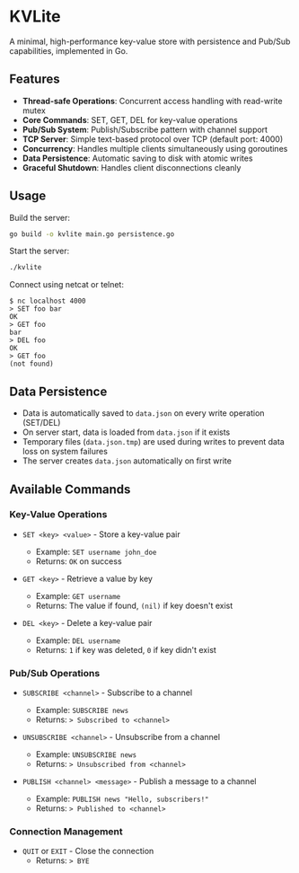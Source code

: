 # KVLite

A minimal, high-performance key-value store with persistence and Pub/Sub capabilities, implemented in Go.

## Features

- **Thread-safe Operations**: Concurrent access handling with read-write mutex
- **Core Commands**: SET, GET, DEL for key-value operations
- **Pub/Sub System**: Publish/Subscribe pattern with channel support
- **TCP Server**: Simple text-based protocol over TCP (default port: 4000)
- **Concurrency**: Handles multiple clients simultaneously using goroutines
- **Data Persistence**: Automatic saving to disk with atomic writes
- **Graceful Shutdown**: Handles client disconnections cleanly

## Usage

Build the server:
```bash
go build -o kvlite main.go persistence.go
```

Start the server:
```bash
./kvlite
```

Connect using netcat or telnet:
```
$ nc localhost 4000
> SET foo bar
OK
> GET foo
bar
> DEL foo
OK
> GET foo
(not found)
```

## Data Persistence

- Data is automatically saved to `data.json` on every write operation (SET/DEL)
- On server start, data is loaded from `data.json` if it exists
- Temporary files (`data.json.tmp`) are used during writes to prevent data loss on system failures
- The server creates `data.json` automatically on first write

## Available Commands

### Key-Value Operations
- `SET <key> <value>` - Store a key-value pair
  - Example: `SET username john_doe`
  - Returns: `OK` on success

- `GET <key>` - Retrieve a value by key
  - Example: `GET username`
  - Returns: The value if found, `(nil)` if key doesn't exist

- `DEL <key>` - Delete a key-value pair
  - Example: `DEL username`
  - Returns: `1` if key was deleted, `0` if key didn't exist

### Pub/Sub Operations
- `SUBSCRIBE <channel>` - Subscribe to a channel
  - Example: `SUBSCRIBE news`
  - Returns: `> Subscribed to <channel>`

- `UNSUBSCRIBE <channel>` - Unsubscribe from a channel
  - Example: `UNSUBSCRIBE news`
  - Returns: `> Unsubscribed from <channel>`

- `PUBLISH <channel> <message>` - Publish a message to a channel
  - Example: `PUBLISH news "Hello, subscribers!"`
  - Returns: `> Published to <channel>`

### Connection Management
- `QUIT` or `EXIT` - Close the connection
  - Returns: `> BYE`
